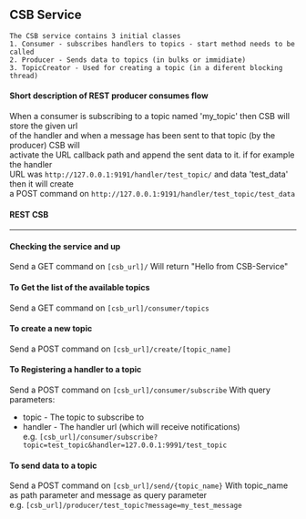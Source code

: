 ## CSB Service
    The CSB service contains 3 initial classes
    1. Consumer - subscribes handlers to topics - start method needs to be called
    2. Producer - Sends data to topics (in bulks or immidiate)
    3. TopicCreator - Used for creating a topic (in a diferent blocking thread)

#### Short description of REST producer consumes flow
When a consumer is subscribing to a topic named 'my_topic' then CSB will store the given url  
of the handler and when a message has been sent to that topic (by the producer) CSB will  
activate the URL callback path and append the sent data to it. if for example the handler  
URL was `http://127.0.0.1:9191/handler/test_topic/` and data 'test_data' then it will create  
a POST command on `http://127.0.0.1:9191/handler/test_topic/test_data` 

#### REST CSB
---
#### Checking the service and up
Send a GET command on `[csb_url]/` Will return "Hello from CSB-Service"

#### To Get the list of the available topics 
Send a GET command on `[csb_url]/consumer/topics`

#### To create a new topic
Send a POST command on `[csb_url]/create/[topic_name]`

#### To Registering a handler to a topic
Send a POST command on `[csb_url]/consumer/subscribe`
With query parameters:
* topic - The topic to subscribe to
* handler - The handler url (which will receive notifications)  
e.g. `[csb_url]/consumer/subscribe?topic=test_topic&handler=127.0.0.1:9991/test_topic`  

#### To send data to a topic
Send a POST command on `[csb_url]/send/{topic_name}`
With topic_name as path parameter and message as query parameter  
e.g. `[csb_url]/producer/test_topic?message=my_test_message`
